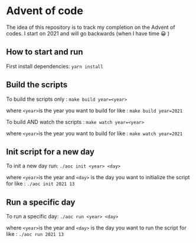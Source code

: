 # Advent of code
The idea of this repository is to track my completion on the Advent of codes. I start on 2021 and will go backwards (when I have time 😀 )

## How to start and run
First install dependencies: ```yarn install```

## Build the scripts
To build the scripts only : ```make build year=<year>``` 

where ```<year>```is the year you want to build for like : ```make build year=2021```

To build AND watch the scripts : ```make watch year=<year>``` 

where ```<year>```is the year you want to build for like : ```make watch year=2021```

## Init script for a new day
To init a new day run: ```./aoc init <year> <day>``` 

where ```<year>```is the year and ```<day>``` is the day you want to initialize the script for like : ```./aoc init 2021 13```

## Run a specific day
To run a specific day: ```./aoc run <year> <day>``` 

where ```<year>```is the year and ```<day>``` is the day you want to run the script for like : ```./aoc run 2021 13```
